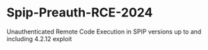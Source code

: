 # Spip-Preauth-RCE-2024
Unauthenticated Remote Code Execution in SPIP versions up to and including 4.2.12 exploit
